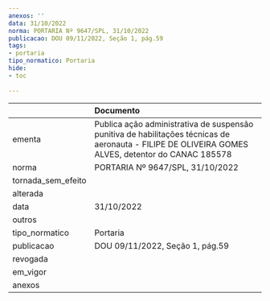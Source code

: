 ```yaml
---
anexos: ''
data: 31/10/2022
norma: PORTARIA Nº 9647/SPL, 31/10/2022
publicacao: DOU 09/11/2022, Seção 1, pág.59
tags:
- portaria
tipo_normatico: Portaria
hide: 
- toc 
 
---
```


|                    | Documento                                                                                                                                          |
|:-------------------|:---------------------------------------------------------------------------------------------------------------------------------------------------|
| ementa             | Publica ação administrativa de suspensão punitiva de habilitações técnicas de aeronauta - FILIPE DE OLIVEIRA GOMES ALVES, detentor do CANAC 185578 |
| norma              | PORTARIA Nº 9647/SPL, 31/10/2022                                                                                                                   |
| tornada_sem_efeito |                                                                                                                                                    |
| alterada           |                                                                                                                                                    |
| data               | 31/10/2022                                                                                                                                         |
| outros             |                                                                                                                                                    |
| tipo_normatico     | Portaria                                                                                                                                           |
| publicacao         | DOU 09/11/2022, Seção 1, pág.59                                                                                                                    |
| revogada           |                                                                                                                                                    |
| em_vigor           |                                                                                                                                                    |
| anexos             |                                                                                                                                                    |